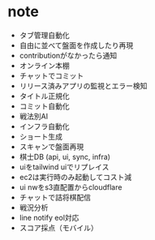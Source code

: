 # note
- タブ管理自動化
- 自由に並べて盤面を作成したり再現
- contributionがなかったら通知
- オンライン本棚
- チャットでコミット
- リリース済みアプリの監視とエラー検知
- タイトル正規化
- コミット自動化
- 戦法別AI
- インフラ自動化
- ショート生成
- スキャンで盤面再現
- 棋士DB (api, ui, sync, infra)
- uiをtailwind uiでリプレイス
- ec2は実行時のみ起動してコスト減
- ui nwをs3直配置からcloudflare
- チャットで詰将棋配信
- 戦況分析
- line notify eol対応
- スコア採点（モバイル）
